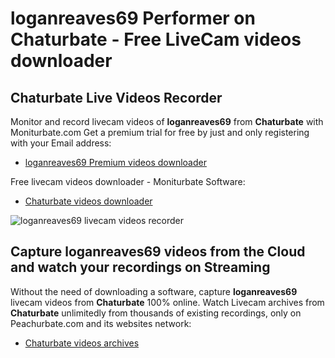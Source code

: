 # loganreaves69 Performer on Chaturbate - Free LiveCam videos downloader

## Chaturbate Live Videos Recorder

Monitor and record livecam videos of **loganreaves69** from **Chaturbate** with Moniturbate.com
Get a premium trial for free by just and only registering with your Email address:
* [loganreaves69 Premium videos downloader](https://moniturbate.com/request-demo-licence-key.html)

Free livecam videos downloader - Moniturbate Software:
* [Chaturbate videos downloader](https://moniturbate.com/moniturbate-download-software.html)

![loganreaves69 livecam videos recorder](https://peachurnet.com/templates/moniturbate-software.png)


## Capture loganreaves69 videos from the Cloud and watch your recordings on Streaming

Without the need of downloading a software, capture **loganreaves69** livecam videos from **Chaturbate** 100% online.
Watch Livecam archives from **Chaturbate** unlimitedly from thousands of existing recordings, only on Peachurbate.com and its websites network:
* [Chaturbate videos archives](https://peachurnet.com/)